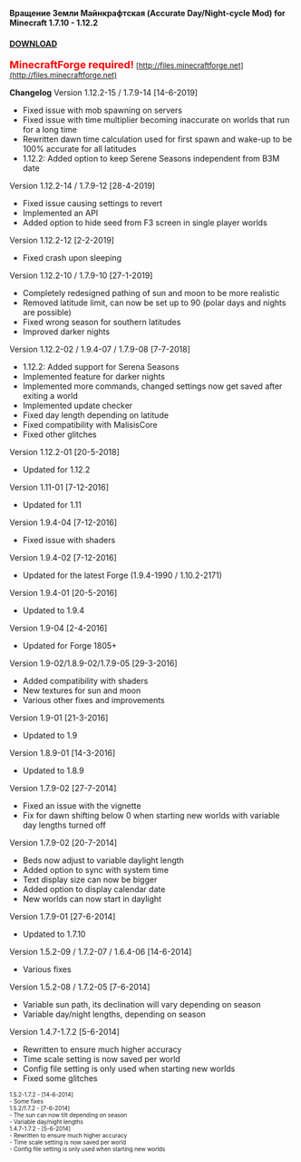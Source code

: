 **Вращение Земли Майнкрафтская (Accurate Day/Night-cycle Mod) for Minecraft 1.7.10 - 1.12.2**

#### **[DOWNLOAD](https://github.com/Sedridor/B3M/wiki/Downloads)**

**<font size=4 color=red>MinecraftForge required!</font>**
<font size=2>[http://files.minecraftforge.net](http://files.minecraftforge.net)</font>

**Changelog**
Version 1.12.2-15 / 1.7.9-14 [14-6-2019]
- Fixed issue with mob spawning on servers
- Fixed issue with time multiplier becoming inaccurate on worlds that run for a long time
- Rewritten dawn time calculation used for first spawn and wake-up to be 100% accurate for all latitudes
- 1.12.2: Added option to keep Serene Seasons independent from B3M date

Version 1.12.2-14 / 1.7.9-12 [28-4-2019]
- Fixed issue causing settings to revert
- Implemented an API
- Added option to hide seed from F3 screen in single player worlds

Version 1.12.2-12 [2-2-2019]
- Fixed crash upon sleeping

Version 1.12.2-10 / 1.7.9-10 [27-1-2019]
- Completely redesigned pathing of sun and moon to be more realistic
- Removed latitude limit, can now be set up to 90 (polar days and nights are possible)
- Fixed wrong season for southern latitudes
- Improved darker nights

Version 1.12.2-02 / 1.9.4-07 / 1.7.9-08 [7-7-2018]
- 1.12.2: Added support for Serena Seasons
- Implemented feature for darker nights
- Implemented more commands, changed settings now get saved after exiting a world
- Implemented update checker
- Fixed day length depending on latitude
- Fixed compatibility with MalisisCore
- Fixed other glitches

Version 1.12.2-01 [20-5-2018]
- Updated for 1.12.2

Version 1.11-01 [7-12-2016]
- Updated for 1.11

Version 1.9.4-04 [7-12-2016]
- Fixed issue with shaders

Version 1.9.4-02 [7-12-2016]
- Updated for the latest Forge (1.9.4-1990 / 1.10.2-2171)

Version 1.9.4-01 [20-5-2016]
- Updated to 1.9.4

Version 1.9-04 [2-4-2016]
- Updated for Forge 1805+

Version 1.9-02/1.8.9-02/1.7.9-05 [29-3-2016]
- Added compatibility with shaders
- New textures for sun and moon
- Various other fixes and improvements

Version 1.9-01 [21-3-2016]
- Updated to 1.9

Version 1.8.9-01 [14-3-2016]
- Updated to 1.8.9

Version 1.7.9-02 [27-7-2014]
- Fixed an issue with the vignette
- Fix for dawn shifting below 0 when starting new worlds with variable day lengths turned off

Version 1.7.9-02 [20-7-2014]
- Beds now adjust to variable daylight length
- Added option to sync with system time
- Text display size can now be bigger
- Added option to display calendar date
- New worlds can now start in daylight

Version 1.7.9-01 [27-6-2014]
- Updated to 1.7.10

Version 1.5.2-09 / 1.7.2-07 / 1.6.4-06 [14-6-2014]
- Various fixes

Version 1.5.2-08 / 1.7.2-05 [7-6-2014]
- Variable sun path, its declination will vary depending on season
- Variable day/night lengths, depending on season

Version 1.4.7-1.7.2 [5-6-2014]
- Rewritten to ensure much higher accuracy
- Time scale setting is now saved per world
- Config file setting is only used when starting new worlds
- Fixed some glitches

<font size=1>1.5.2-1.7.2 - \[14-6-2014\]<br>
\- Some fixes<br>
<font size=1>1.5.2/1.7.2 - \[7-6-2014\]<br>
\- The sun can now tilt depending on season<br>
\- Variable day/night lengths<br>
<font size=1>1.4.7-1.7.2 - \[5-6-2014\]<br>
\- Rewritten to ensure much higher accuracy<br>
\- Time scale setting is now saved per world<br>
\- Config file setting is only used when starting new worlds</font><br>
